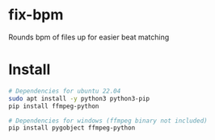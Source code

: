# fix-bpm
Rounds bpm of files up for easier beat matching

# Install
```bash
# Dependencies for ubuntu 22.04
sudo apt install -y python3 python3-pip
pip install ffmpeg-python

# Dependencies for windows (ffmpeg binary not included)
pip install pygobject ffmpeg-python
```